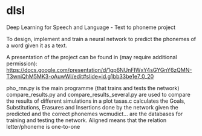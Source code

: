 # dlsl
Deep Learning for Speech and Language - Text to phoneme project

To design, implement and train a neural network to predict the phonemes of a word given it as a text.

A presentation of the project can be found in (may require additional permission):
https://docs.google.com/presentation/d/1gp6NUnFIWxY4sGYGnY6zQMN-T3wniQhM5MK3-oAuwWI/edit#slide=id.g1bb33be1e7_0_20

pho_rnn.py is the main programme (that trains and tests the network)
compare_results.py and compare_results_several.py are used to compare the results of different simulations in a plot
tasas.c calculates the Goals, Substitutions, Erasures and Insertions done by the network given the predicted and the correct phonemes
wcmudict... are the databases for training and testing the network. Aligned means that the relation letter/phoneme is one-to-one